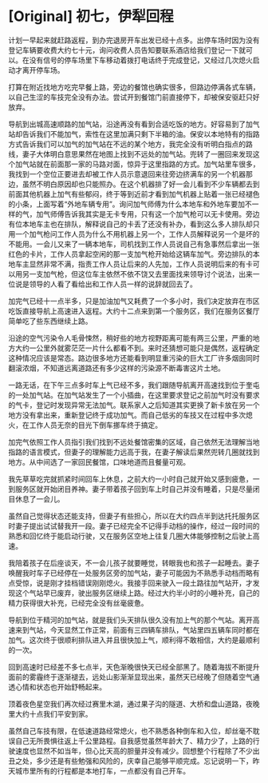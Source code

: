 # [Original] 初七，伊犁回程


计划一早起来就赶路返程，到办完退房开车出发已经十点多。出停车场时因为没有登记车辆要收费大约七十元，询问收费人员告知要联系酒店给我们登记一下就可以。在没有信号的停车场里下车移动着拨打电话终于完成登记，又经过几次熄火启动才离开停车场。

打算在附近找地方吃完早餐上路，旁边的餐馆也确实很多，但路边停满各式车辆，以自己生涩的车技完全没有办法。尝试开到餐馆门前直接停下，却被保安驱赶只好放弃。

导航到出城高速顺路的加气站，沿途再没有看到合适吃饭的地方。好容易到了加气站却告诉我们不能加气，索性在这里加满只剩下半箱的油。保安以本地特有的指路方式告诉我们可以加气的加气站在不远的某个地方，我完全没有听明白指点的路线，妻子大体明白意思果然在地图上找到不远处的加气站。兜转了一圈回来发现这个加气站就在前面那一家的马路对面，惊异于这里指路的方式。加气站里车很多，我找到一个空位正要进去却被工作人员示意退回来往旁边挤满车的另一个机器那边，虽然不明白原因却也只能照办。在这个机器排了好一会儿看到不少车辆都去到前面其他机器上加气有些郁闷，终于等到近前才看到加气机器上贴着一张已经褪色的小条，上面写着“外地车辆专用”。询问加气师傅为什么本地车和外地车要加不一样的气，加气师傅告诉我其实是无卡专用，只有这一个加气枪可以无卡使用。旁边有位本地车主也在排队，解释说自己的卡丢了还没有补办，看到这么多人排队却只用一个加气枪问工作人员为什么不用机器上另一个，工作人员解释说另一个是坏的不能用。一会儿又来了一辆本地车，司机找到工作人员说自己有急事然后拿出一张红色的卡片，工作人员拿起空闲的那一支加气枪开始给这辆车加气。旁边排队的本地车主显然非常不满，指责工作人员让后来的人先加，工作人员说明后来的有卡可以用另一支加气枪，但这位车主依然不依不饶又去里面找来领导讨个说法，出来一位说是领导的人看了看给出和工作人员一样的说辞就回去了。

加完气已经十一点半多，只是加油加气又耗费了一个多小时，我们决定放弃在市区吃饭直接导航上高速进入返程。大约十二点来到第一个服务区，我们在服务区餐厅简单吃了些东西继续上路。

沿途的空气污染令人毛骨悚然，稍好些的地方视野距离可能有两三公里，严重的地方大约一公里外就雾茫茫一片什么都看不到。来时还猜想可能只是偶然，返程确定这种情况应该是常态。路边很多地方还能看到明显重污染的巨大工厂许多烟囱同时翻滚浓烟，不知道远离道路还有多少这样的污染源不断毒害这片土地。

一路无话，在下午三点多时车上气已经不多，我们跟随导航离开高速找到位于奎屯的一处加气站。在加气站发生了一个小插曲，在这里要求登记之前加气时没有要求的气卡，登记时发现异常无法加气。联系家人之后知道其实更换了新卡放在另一个地方没有拿出来，重新登记终于成功加气。而自己低劣的车技又在过程中多次熄火，在工作人员无奈的目光下倒车挪车终于搞定。

加完气依照工作人员指引我们找到不远处餐馆密集的区域，自己依然无法理解当地指路的语言模式，但妻子的理解能力远高于我，在妻子解读后果然兜转几圈就找到地方。从中间选了一家回民餐馆，口味地道而且餐量可观。

我先草草吃完就抓紧时间回车上休息，之前大约一小时自己就开始又感到疲惫，一到服务区就开始闭目养神。妻子带着孩子回到车上时自己并没有睡着，只是尽量闭目休息了一会儿。

虽然自己觉得状态还能支持，但妻子有些担心，所以在大约四点半到达托托服务区时妻子提出试试替我开一段。妻子已经完全不记得手动档的操作，经过一段时间的熟悉和回忆终于能启动行驶，又在服务区空地上往复几圈大体能够控制之后驶上高速。

我陪着孩子在后座谈天，不一会儿孩子就要睡觉，转眼我也和孩子一起睡去。妻子唤醒我时车子已经停在一处服务区旁的加气站，妻子可能因为不熟悉手动档而略有点受惊，说是刚才挂档错误刚刚熄火。我接手回来驶入一段土路往加气站开，才发现这个气站早已废弃，驶出服务区继续上路。经过大约半小时的小睡补充，自己的精力获得很大补充，已经完全没有丝毫疲惫。

导航到位于精河的加气站，就是我们头天排队很久没有加上气的那个气站。离开高速来到气站，今天显然工作正常，前面有三四辆车排队，气站里四五辆车同时都在加气。这次终于很顺利排队进入并且很快加上气，顺利得不敢相信，大约是最顺利的一次。

回到高速时已经差不多七点半，天色渐晚很快天已经全部黑了。随着海拔不断提升面前的雾霾终于逐渐褪去，远处山影渐渐显现出来，虽然天已经晚了但随着空气通透心情和状态也开始舒畅起来。

顶着夜色星空我们再次经过赛里木湖，通过果子沟的隧道、大桥和盘山道路，夜晚里大约十点我们平安到家。

虽然自己车技有限，在低速道路经常熄火，也不熟悉各种倒车和入位，却丝毫不耽误自己无所畏惧往返上千公里路程。自我感觉虽然年龄大了、精力少了，上路的行驶速度也显然不如当年，但心比天高的胆量并没有减少。回想整个行程除了不少出丑之处，多少还是有些勉强和风险的，庆幸自己能够平顺完成。忘记说明一下，昨天城市里所有的行程都是本地打车，一点都没有自己开车。
